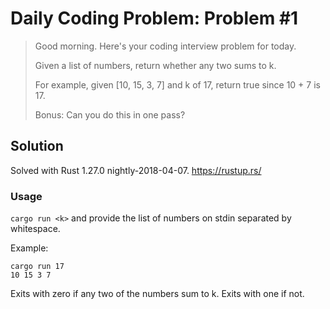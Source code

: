 # Daily Coding Problem: Problem #1

> Good morning. Here's your coding interview problem for today.
>
> Given a list of numbers, return whether any two sums to k.
>
> For example, given [10, 15, 3, 7] and k of 17, return true since 10 + 7 is 17.
>
> Bonus: Can you do this in one pass?

## Solution

Solved with Rust 1.27.0 nightly-2018-04-07. https://rustup.rs/

### Usage

`cargo run <k>` and provide the list of numbers on stdin separated by whitespace.

Example:

```
cargo run 17
10 15 3 7
```

Exits with zero if any two of the numbers sum to k. Exits with one if not.
